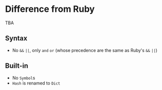 # Difference from Ruby

TBA

## Syntax

- No `&&` `||`, only `and` `or` (whose precedence are the same as Ruby's `&&` `||`)

## Built-in

- No `Symbol`s
- `Hash` is renamed to `Dict`
